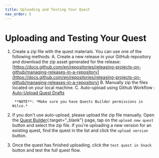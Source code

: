 ```yaml
---
title: Uploading and Testing Your Quest
nav_order: 5
---
```


# Uploading and Testing Your Quest

1. Create a zip file with the quest materials. You can use one of the following methods:
    A. Create a new release in your GitHub repository and download the zip asset generated for the release: [https://docs.github.com/en/repositories/releasing-projects-on-github/managing-releases-in-a-repository](https://docs.github.com/en/repositories/releasing-projects-on-github/managing-releases-in-a-repository)
    B. Manually zip the files located on your local machine.
    C. Auto-upload using Github Workflow : [Auto-Upload Quest Drafts](Quests%20Creation/Auto-Upload%20Quest%20Drafts.md)
        
        **NOTE**: *Make sure you have Quests Builder permissions in Wilco.*
        
2. If you don't use auto-upload, please upload the zip file manually. Open the [Quest Builder](https://app.wilco.gg/quest-builder){:target="_blank"} page, tap on the `upload new quest` button and select the zip file. If you're uploading a new version for an existing quest, find the quest in the list and click the `upload version` button.
3. Once the quest has finished uploading, click the `test quest in Snack` button and test the full quest flow.
